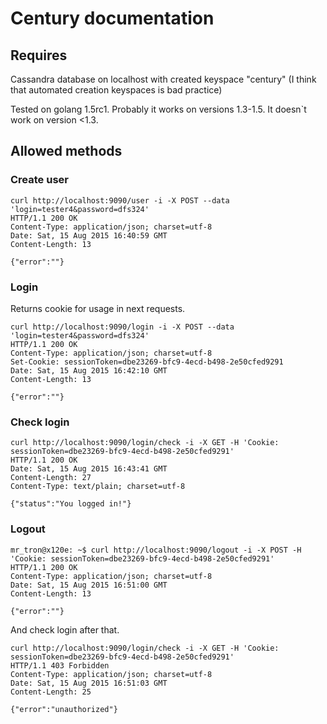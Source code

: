 # Century documentation
## Requires
Cassandra database on localhost with created keyspace "century" (I think that automated creation keyspaces is bad practice)

Tested on golang 1.5rc1. Probably it works on versions 1.3-1.5. It doesn`t work on version <1.3.

## Allowed methods

### Create user
```
curl http://localhost:9090/user -i -X POST --data 'login=tester4&password=dfs324'
HTTP/1.1 200 OK
Content-Type: application/json; charset=utf-8
Date: Sat, 15 Aug 2015 16:40:59 GMT
Content-Length: 13

{"error":""}
```

### Login
Returns cookie for usage in next requests.
```
curl http://localhost:9090/login -i -X POST --data 'login=tester4&password=dfs324'
HTTP/1.1 200 OK
Content-Type: application/json; charset=utf-8
Set-Cookie: sessionToken=dbe23269-bfc9-4ecd-b498-2e50cfed9291
Date: Sat, 15 Aug 2015 16:42:10 GMT
Content-Length: 13

{"error":""}
```
### Check login
```
curl http://localhost:9090/login/check -i -X GET -H 'Cookie: sessionToken=dbe23269-bfc9-4ecd-b498-2e50cfed9291'
HTTP/1.1 200 OK
Date: Sat, 15 Aug 2015 16:43:41 GMT
Content-Length: 27
Content-Type: text/plain; charset=utf-8

{"status":"You logged in!"}
```
### Logout
```
mr_tron@x120e: ~$ curl http://localhost:9090/logout -i -X POST -H 'Cookie: sessionToken=dbe23269-bfc9-4ecd-b498-2e50cfed9291'
HTTP/1.1 200 OK
Content-Type: application/json; charset=utf-8
Date: Sat, 15 Aug 2015 16:51:00 GMT
Content-Length: 13

{"error":""}
```
And check login after that.
```
curl http://localhost:9090/login/check -i -X GET -H 'Cookie: sessionToken=dbe23269-bfc9-4ecd-b498-2e50cfed9291'
HTTP/1.1 403 Forbidden
Content-Type: application/json; charset=utf-8
Date: Sat, 15 Aug 2015 16:51:03 GMT
Content-Length: 25

{"error":"unauthorized"}
```

